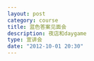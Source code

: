 ```yaml
---
layout: post
category: course
title: 蓝色答案见面会
description: 夜店和daygame
type: 宣讲会
date: "2012-10-01 20:30"
---
```



